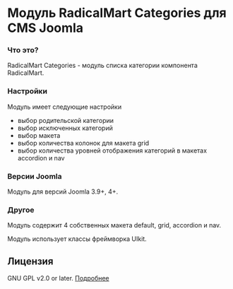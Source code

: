 # Модуль RadicalMart Categories для CMS Joomla

### Что это?
RadicalMart Categories - модуль списка категории компонента RadicalMart.

### Настройки
Модуль имеет следующие настройки

 * выбор родительской категории
 * выбор исключенных категорий
 * выбор макета
 * выбор количества колонок для макета grid
 * выбор количества уровней отображения категорий в макетах accordion и nav

### Версии Joomla
Модуль для версий Joomla 3.9+, 4+.

### Другое

Модуль содержит 4 собственных макета default, grid, accordion и nav.

Модуль использует классы фреймворка UIkit.

## Лицензия
GNU GPL v2.0 or later. [Подробнее](https://github.com/ficion13/mod_radicalmart_categories/blob/master/LICENSE)